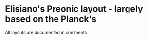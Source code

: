 # Elisiano's Preonic layout - largely based on the Planck's

All layouts are documented in comments
